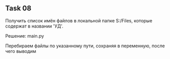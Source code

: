 ## Task 08

Получить список имён файлов в локальной папке S:/Files, которые содержат в названии 'УД'.

Решение: main.py

Перебираем файлы по указанному пути, сохраняя в переменную, после чего выводим
